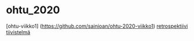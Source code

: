 # ohtu_2020

[ohtu-viikko1] (https://github.com/sainioan/ohtu-2020-viikko1)
[retrospektiivi tiivistelmä ](https://github.com/sainioan/ohtu_2020/blob/main/retro.md)

